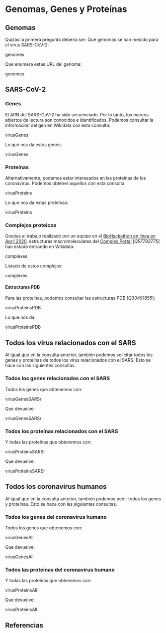 # Genomas, Genes y Proteínas

## Genomas

Quizás la primera pregunta debería ser: Qué <topic>genomas</topic> se han medido para el virus SARS-CoV-2:

<sparql>genomes</sparql>

Que enumera estas URL del genoma:

<out>genomes</out>

## SARS-CoV-2

### Genes

El <topic>ARN</topic> del SARS-CoV-2 ha sido secuenciado. Por lo tanto, los <topic>marcos abiertos de lectura</topic> son conocidos e identificados.
Podemos consultar la información del <topic>gen</topic> en Wikidata con esta consulta:

<sparql>virusGenes</sparql>

Lo que nos da estos genes:

<out>virusGenes</out>

### Proteínas

Alternativamente, podemos estar interesados en las <topic>proteínas</topic> de los coronavirus.
Podemos obtener aquellos con esta consulta:

<sparql>virusProteins</sparql>

Lo que nos da estas proteínas:

<out>virusProteins</out>

### Complejos proteicos

Gracias al trabajo realizado por un equipo en el 
[BioHackathon en línea en April 2020](https://github.com/virtual-biohackathons/covid-19-bh20),
estructuras macromoleculares del [Complex Portal](https://www.ebi.ac.uk/complexportal/) [<cite>Q57793775</cite>]
han estado entrando en Wikidata:

<sparql>complexes</sparql>

Listado de estos complejos:

<out>complexes</out>

#### Estructuras PDB

Para las proteínas, podemos consultar las <topic>estructuras PDB</topic> [<cite>Q30491855</cite>]:

<sparql>virusProteinsPDB</sparql>

Lo que nos da:

<out>virusProteinsPDB</out>

## Todos los virus relacionados con el SARS

Al igual que en la consulta anterior, también podemos solicitar todos los genes y proteínas de todos los virus relacionados con el SARS. Esto se hace con las siguientes consultas.

### Todos los genes relacionados con el SARS

Todos los genes que obtenemos con:

<sparql>virusGenesSARSr</sparql>

Que devuelve:

<out>virusGenesSARSr</out>

### Todos los proteínas relacionados con el SARS

Y todas las proteínas que obtenemos con:

<sparql>virusProteinsSARSr</sparql>

Que devuelve:

<out>virusProteinsSARSr</out>

## Todos los coronavirus humanos

Al igual que en la consulta anterior, también podemos pedir todos los genes y proteínas. Esto se hace con las siguientes consultas.

### Todos los genes del coronavirus humano

Todos los genes que obtenemos con:

<sparql>virusGenesAll</sparql>

Que devuelve:

<out>virusGenesAll</out>

### Todos las proteínas del coronavirus humano

Y todas las proteínas que obtenemos con:

<sparql>virusProteinsAll</sparql>

Que devuelve:

<out>virusProteinsAll</out>

## Referencias

<references/>


